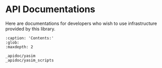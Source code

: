 # API Documentations

Here are documentations for developers who wish to use infrastructure provided by this library.

```{toctree}
:caption: 'Contents:'
:glob:
:maxdepth: 2

_apidoc/yasim
_apidoc/yasim_scripts
```
